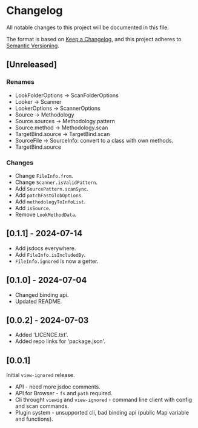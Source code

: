 # Changelog

All notable changes to this project will be documented in this file.

The format is based on [Keep a Changelog](https://keepachangelog.com/en/1.1.0/),
and this project adheres to [Semantic Versioning](https://semver.org/spec/v2.0.0.html).

## [Unreleased]

### Renames
- LookFolderOptions -> ScanFolderOptions
- Looker -> Scanner
- LookerOptions -> ScannerOptions
- Source -> Methodology
- Source.sources -> Methodology.pattern
- Source.method -> Methodology.scan
- TargetBind.source -> TargetBind.scan
- SourceFile -> SourceInfo: convert to a class with own methods.
- TargetBind.source

### Changes
- Change `FileInfo.from`.
- Change `Scanner.isValidPattern`.
- Add `SourcePattern.scanSync`.
- Add `patchFastGlobOptions`.
- Add `methodologyToInfoList`.
- Add `isSource`.
- Remove `LookMethodData`.

## [0.1.1] - 2024-07-14

- Add jsdocs everywhere.
- Add `FileInfo.isIncludedBy`.
- `FileInfo.ignored` is now a getter.

## [0.1.0] - 2024-07-04

- Changed binding api.
- Updated README.

## [0.0.2] - 2024-07-03

- Added 'LICENCE.txt'.
- Added repo links for 'package.json'.

## [0.0.1]

Initial `view-ignored` release.

- API - need more jsdoc comments.
- API for Browser - `fs` and `path` required.
- Cli throught `viewig` and `view-ignored` - command line client with config and scan commands.
- Plugin system - unsupported cli, bad binding api (public Map variable and functions).
